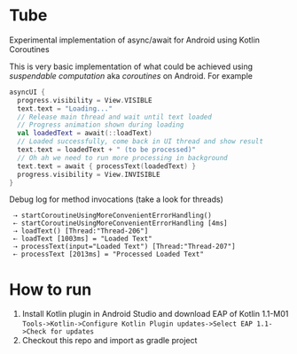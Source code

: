 # Tube
Experimental implementation of async/await for Android using Kotlin Coroutines

This is very basic implementation of what could be achieved using _suspendable computation_ aka _coroutines_ on Android. 
For example
```Kotlin
asyncUI {
  progress.visibility = View.VISIBLE
  text.text = "Loading..."
  // Release main thread and wait until text loaded
  // Progress animation shown during loading
  val loadedText = await(::loadText)
  // Loaded successfully, come back in UI thread and show result
  text.text = loadedText + " (to be processed)"
  // Oh ah we need to run more processing in background
  text.text = await { processText(loadedText) }
  progress.visibility = View.INVISIBLE
}
```

Debug log for method invocations (take a look for threads)
```
 ⇢ startCoroutineUsingMoreConvenientErrorHandling()
 ⇠ startCoroutineUsingMoreConvenientErrorHandling [4ms]
 ⇢ loadText() [Thread:"Thread-206"]
 ⇠ loadText [1003ms] = "Loaded Text"
 ⇢ processText(input="Loaded Text") [Thread:"Thread-207"]
 ⇠ processText [2013ms] = "Processed Loaded Text"
 ```
 
# How to run
 
 1. Install Kotlin plugin in Android Studio and download EAP of Kotlin 1.1-M01 `Tools->Kotlin->Configure Kotlin Plugin updates->Select EAP 1.1->Check for updates`
 2. Checkout this repo and import as gradle project
